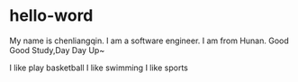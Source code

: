 # hello-word


My name is chenliangqin.
I am a software engineer.
I am from Hunan.
Good Good Study,Day Day Up~

I like play basketball
I like swimming
I like sports
